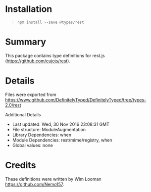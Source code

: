 # Installation
> `npm install --save @types/rest`

# Summary
This package contains type definitions for rest.js (https://github.com/cujojs/rest).

# Details
Files were exported from https://www.github.com/DefinitelyTyped/DefinitelyTyped/tree/types-2.0/rest

Additional Details
 * Last updated: Wed, 30 Nov 2016 23:08:31 GMT
 * File structure: ModuleAugmentation
 * Library Dependencies: when
 * Module Dependencies: rest/mime/registry, when
 * Global values: none

# Credits
These definitions were written by Wim Looman <https://github.com/Nemo157>.

